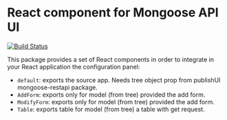 # React component for Mongoose API UI

[![Build Status](https://travis-ci.org/joemccann/dillinger.svg?branch=master)](https://travis-ci.org/joemccann/dillinger)

This package provides a set of React components in order to integrate in your React application the configuration panel:
  - `default`: exports the source app. Needs tree object prop from publishUI mongoose-restapi package.
  - `AddForm`: exports only for model (from tree) provided the add form.
  - `ModifyForm`: exports only for model (from tree) provided the add form.
  - `Table`: exports table for model (from tree) a table with get request.